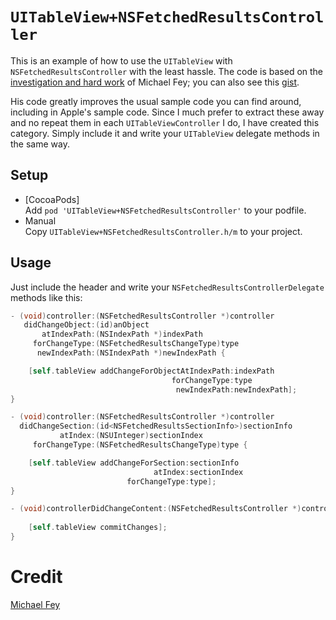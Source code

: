 # `UITableView+NSFetchedResultsController`

This is an example of how to use the `UITableView` with `NSFetchedResultsController` with the least hassle. The code is based on the [investigation and hard work](http://www.fruitstandsoftware.com/blog/2013/02/19/uitableview-and-nsfetchedresultscontroller-updates-done-right/) of Michael Fey; you can also see this [gist](https://gist.github.com/MrRooni/4988922).

His code greatly improves the usual sample code you can find around, including in Apple's sample code. Since I much prefer to extract these away and no repeat them in each `UITableViewController` I do, I have created this category. Simply include it and write your `UITableView` delegate methods in the same way. 


## Setup

* [CocoaPods]  
  Add `pod 'UITableView+NSFetchedResultsController'` to your podfile.
* Manual  
  Copy `UITableView+NSFetchedResultsController.h/m` to your project.


## Usage

Just include the header and write your `NSFetchedResultsControllerDelegate` methods like this:

``` objective-c
- (void)controller:(NSFetchedResultsController *)controller
   didChangeObject:(id)anObject
	   atIndexPath:(NSIndexPath *)indexPath
	 forChangeType:(NSFetchedResultsChangeType)type
	  newIndexPath:(NSIndexPath *)newIndexPath {

	[self.tableView addChangeForObjectAtIndexPath:indexPath
									forChangeType:type
									 newIndexPath:newIndexPath];
}

- (void)controller:(NSFetchedResultsController *)controller
  didChangeSection:(id<NSFetchedResultsSectionInfo>)sectionInfo
		   atIndex:(NSUInteger)sectionIndex
	 forChangeType:(NSFetchedResultsChangeType)type {

	[self.tableView addChangeForSection:sectionInfo
								atIndex:sectionIndex
						  forChangeType:type];
}

- (void)controllerDidChangeContent:(NSFetchedResultsController *)controller {
	
	[self.tableView commitChanges];
}
```

# Credit

[Michael Fey](https://gist.github.com/MrRooni/4988922)

